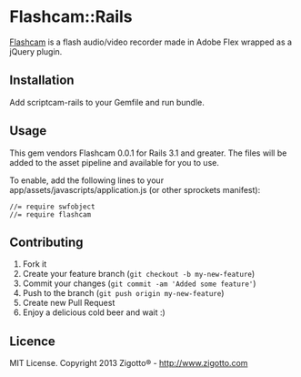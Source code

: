 # Flashcam::Rails

[Flashcam](https://github.com/marcel-na-vagas/flashcam-vagas) is a flash audio/video recorder made in Adobe Flex wrapped as a jQuery plugin.

## Installation

Add scriptcam-rails to your Gemfile and run bundle.

## Usage

This gem vendors Flashcam 0.0.1 for Rails 3.1 and greater. The files will be added to the asset pipeline and available for you to use.

To enable, add the following lines to your app/assets/javascripts/application.js (or other sprockets manifest):

    //= require swfobject
    //= require flashcam

## Contributing

1. Fork it
2. Create your feature branch (`git checkout -b my-new-feature`)
3. Commit your changes (`git commit -am 'Added some feature'`)
4. Push to the branch (`git push origin my-new-feature`)
5. Create new Pull Request
6. Enjoy a delicious cold beer and wait :)

## Licence

MIT License. Copyright 2013 Zigotto® - http://www.zigotto.com
